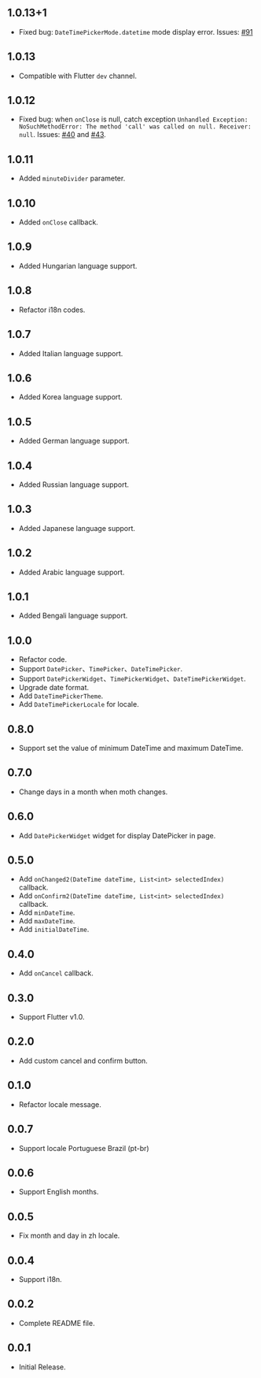 ## 1.0.13+1

- Fixed bug: `DateTimePickerMode.datetime` mode display error. Issues: [#91](https://github.com/dylanwuzh/flutter-cupertino-date-picker/issues/91)

## 1.0.13

- Compatible with Flutter `dev` channel.

## 1.0.12

- Fixed bug: when `onClose` is null, catch exception `Unhandled Exception: NoSuchMethodError: The method 'call' was called on null. Receiver: null`. Issues: [#40](https://github.com/wuzhendev/flutter-cupertino-date-picker/issues/40) and [#43](https://github.com/wuzhendev/flutter-cupertino-date-picker/issues/43).

## 1.0.11

- Added `minuteDivider` parameter.

## 1.0.10

- Added `onClose` callback.

## 1.0.9

- Added Hungarian language support.

## 1.0.8

- Refactor i18n codes.

## 1.0.7

- Added Italian language support.

## 1.0.6

- Added Korea language support.

## 1.0.5

- Added German language support.

## 1.0.4

- Added Russian language support.

## 1.0.3

- Added Japanese language support.

## 1.0.2

- Added Arabic language support.

## 1.0.1

- Added Bengali language support.

## 1.0.0

- Refactor code.
- Support `DatePicker`、`TimePicker`、`DateTimePicker`.
- Support `DatePickerWidget`、`TimePickerWidget`、`DateTimePickerWidget`.
- Upgrade date format.
- Add `DateTimePickerTheme`.
- Add `DateTimePickerLocale` for locale.

## 0.8.0

- Support set the value of minimum DateTime and maximum DateTime.

## 0.7.0

- Change days in a month when moth changes.

## 0.6.0

- Add `DatePickerWidget` widget for display DatePicker in page.

## 0.5.0

- Add `onChanged2(DateTime dateTime, List<int> selectedIndex)` callback.
- Add `onConfirm2(DateTime dateTime, List<int> selectedIndex)` callback.
- Add `minDateTime`.
- Add `maxDateTime`.
- Add `initialDateTime`.

## 0.4.0

- Add `onCancel` callback.

## 0.3.0

- Support Flutter v1.0.

## 0.2.0

- Add custom cancel and confirm button.

## 0.1.0

- Refactor locale message.

## 0.0.7

- Support locale Portuguese Brazil (pt-br)

## 0.0.6

- Support English months.

## 0.0.5

- Fix month and day in zh locale.

## 0.0.4

- Support i18n.

## 0.0.2

- Complete README file.

## 0.0.1

- Initial Release.
